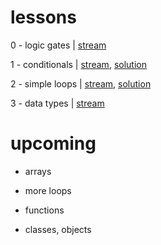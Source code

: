 # lessons

0 - logic gates |  [stream](https://youtu.be/5xoPstcPSp4)

1 - conditionals | [stream](https://youtu.be/bKxHXhvsQpw), [solution](https://github.com/spirituni/lessons/pull/1)

2 - simple loops | [stream](https://youtu.be/pEQzy7nbrLE), [solution](https://github.com/spirituni/lessons/pull/2)

3 - data types | [stream]()

# upcoming

- arrays

- more loops

- functions

- classes, objects
